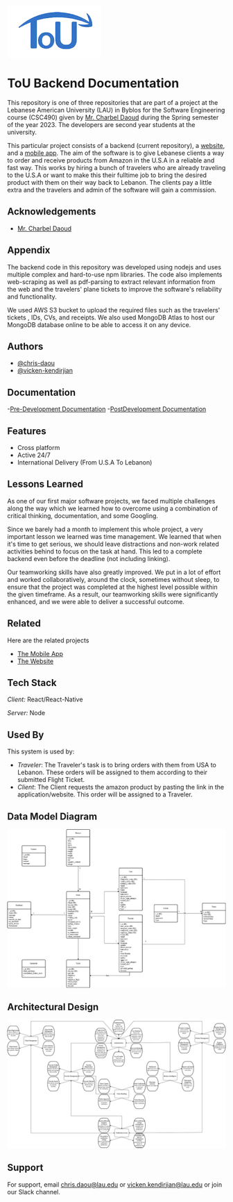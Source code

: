 
![Logo](sides/logo.jpg)


# ToU Backend Documentation

This repository is one of three repositories that are part of a project at the Lebanese American University (LAU) in Byblos for the Software Engineering course (CSC490) given by [Mr. Charbel Daoud](https://github.com/NinjaCoder8) during the Spring semester of the year 2023. The developers are second year students at the university.

This particular project consists of a backend (current repository), a [website](https://github.com/brunoazar/ToU-WebFE), and a [mobile app](https://github.com/brunoazar/ToU-MobAppFE). The aim of the software is to give Lebanese clients a way to order and receive products from Amazon in the U.S.A in a reliable and fast way. This works by hiring a bunch of travelers who are already traveling to the U.S.A or want to make this their fulltime job to bring the desired product with them on their way back to Lebanon. The clients pay a little extra and the travelers and admin of the software will gain a commission.


## Acknowledgements

 - [Mr. Charbel Daoud](https://github.com/NinjaCoder8)


## Appendix

The backend code in this repository was developed using nodejs and uses multiple complex and hard-to-use npm libraries. The code also implements web-scraping as well as pdf-parsing to extract relevant information from the web and the travelers' plane tickets to improve the software's reliability and functionality.

We used AWS S3 bucket to upload the required files such as the travelers' tickets , IDs, CVs, and receipts. We also used MongoDB Atlas to host our MongoDB database online to be able to access it on any device.


## Authors

- [@chris-daou](https://github.com/chris-daou)
- [@vicken-kendirjian](https://github.com/vicken-kendirjian)


## Documentation

-[Pre-Development Documentation](sides/document.pdf)
-[PostDevelopment Documentation](sides/API%20documentation.pdf)



## Features

- Cross platform
- Active 24/7
- International Delivery (From U.S.A To Lebanon)
## Lessons Learned

As one of our first major software projects, we faced multiple challenges along the way which we learned how to overcome using a combination of critical thinking, documentation, and some Googling. 

Since we barely had a month to implement this whole project, a very important lesson we learned was time management. We learned that when it's time to get serious, we should leave distractions and non-work related activities behind to focus on the task at hand. This led to a complete backend even before the deadline (not including linking).

Our teamworking skills have also greatly improved. We put in a lot of effort and worked collaboratively, around the clock, sometimes without sleep, to ensure that the project was completed at the highest level possible within the given timeframe. As a result, our teamworking skills were significantly enhanced, and we were able to deliver a successful outcome. 


## Related

Here are the related projects

- [The Mobile App](https://github.com/brunoazar/ToU-MobAppFE)    
- [The Website](https://github.com/brunoazar/ToU-WebFE)




## Tech Stack

*Client:* React/React-Native

*Server:* Node


## Used By

This system is used by:

- *Traveler*:
The Traveler's task is to bring orders with them from USA to Lebanon. These orders will be assigned to them according to their submitted Flight Ticket.
- *Client*:
The Client requests the amazon product by pasting the link in the application/website. This order will be assigned to a Traveler.


## Data Model Diagram

![Data Model Diagram](sides/ToU%20Data%20Model%20Diagram.jpg)


## Architectural Design

![Architectural Design](sides/Architectural%20Design.jpg)


## Support

For support, email chris.daou@lau.edu or vicken.kendirjian@lau.edu or join our Slack channel.

